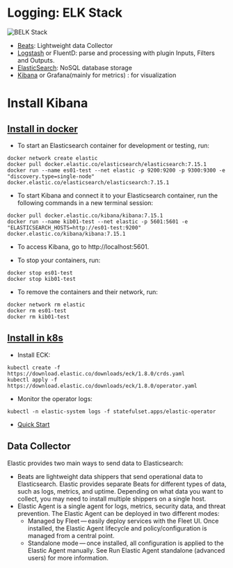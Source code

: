 # Logging: ELK Stack
![BELK Stack](https://www.elastic.co/guide/en/beats/libbeat/current/images/beats-platform.png)
- [Beats](https://www.elastic.co/guide/en/beats/libbeat/current/index.html): Lightweight data Collector
- [Logstash](https://www.elastic.co/logstash/) or FluentD: parse and processing with plugin Inputs, Filters and Outputs.
- [ElasticSearch](https://www.elastic.co/start): NoSQL database storage
- [Kibana](https://www.elastic.co/guide/en/kibana/current/index.html) or Grafana(mainly for metrics) : for visualization

# Install Kibana 
## [Install in docker](https://www.elastic.co/guide/en/kibana/current/docker.html)
- To start an Elasticsearch container for development or testing, run:
```
docker network create elastic
docker pull docker.elastic.co/elasticsearch/elasticsearch:7.15.1
docker run --name es01-test --net elastic -p 9200:9200 -p 9300:9300 -e "discovery.type=single-node" docker.elastic.co/elasticsearch/elasticsearch:7.15.1
```
- To start Kibana and connect it to your Elasticsearch container, run the following commands in a new terminal session:
```
docker pull docker.elastic.co/kibana/kibana:7.15.1
docker run --name kib01-test --net elastic -p 5601:5601 -e "ELASTICSEARCH_HOSTS=http://es01-test:9200" docker.elastic.co/kibana/kibana:7.15.1
```
- To access Kibana, go to http://localhost:5601.

- To stop your containers, run:
```
docker stop es01-test
docker stop kib01-test
```
- To remove the containers and their network, run:
```
docker network rm elastic
docker rm es01-test
docker rm kib01-test
```
## [Install in k8s](https://www.elastic.co/downloads/elastic-cloud-kubernetes)
- Install ECK:
```
kubectl create -f https://download.elastic.co/downloads/eck/1.8.0/crds.yaml
kubectl apply -f https://download.elastic.co/downloads/eck/1.8.0/operator.yaml
```
- Monitor the operator logs:
```
kubectl -n elastic-system logs -f statefulset.apps/elastic-operator
```
- [Quick Start](https://www.elastic.co/guide/en/cloud-on-k8s/current/k8s-quickstart.html)


## Data Collector
Elastic provides two main ways to send data to Elasticsearch:
- Beats are lightweight data shippers that send operational data to Elasticsearch. Elastic provides separate Beats for different types of data, such as logs, metrics, and uptime. Depending on what data you want to collect, you may need to install multiple shippers on a single host.
- Elastic Agent is a single agent for logs, metrics, security data, and threat prevention. The Elastic Agent can be deployed in two different modes:
    - Managed by Fleet — easily deploy services with the Fleet UI. Once installed, the Elastic Agent lifecycle and policy/configuration is managed from a central point.
    - Standalone mode — once installed, all configuration is applied to the Elastic Agent manually. See Run Elastic Agent standalone (advanced users) for more information.

